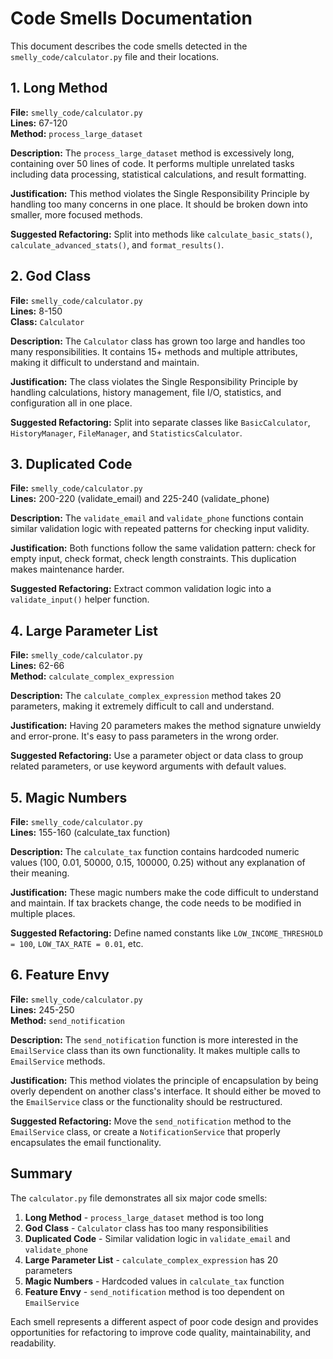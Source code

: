 # Code Smells Documentation

This document describes the code smells detected in the `smelly_code/calculator.py` file and their locations.

## 1. Long Method

**File:** `smelly_code/calculator.py`  
**Lines:** 67-120  
**Method:** `process_large_dataset`

**Description:** The `process_large_dataset` method is excessively long, containing over 50 lines of code. It performs multiple unrelated tasks including data processing, statistical calculations, and result formatting.

**Justification:** This method violates the Single Responsibility Principle by handling too many concerns in one place. It should be broken down into smaller, more focused methods.

**Suggested Refactoring:** Split into methods like `calculate_basic_stats()`, `calculate_advanced_stats()`, and `format_results()`.

## 2. God Class

**File:** `smelly_code/calculator.py`  
**Lines:** 8-150  
**Class:** `Calculator`

**Description:** The `Calculator` class has grown too large and handles too many responsibilities. It contains 15+ methods and multiple attributes, making it difficult to understand and maintain.

**Justification:** The class violates the Single Responsibility Principle by handling calculations, history management, file I/O, statistics, and configuration all in one place.

**Suggested Refactoring:** Split into separate classes like `BasicCalculator`, `HistoryManager`, `FileManager`, and `StatisticsCalculator`.

## 3. Duplicated Code

**File:** `smelly_code/calculator.py`  
**Lines:** 200-220 (validate_email) and 225-240 (validate_phone)

**Description:** The `validate_email` and `validate_phone` functions contain similar validation logic with repeated patterns for checking input validity.

**Justification:** Both functions follow the same validation pattern: check for empty input, check format, check length constraints. This duplication makes maintenance harder.

**Suggested Refactoring:** Extract common validation logic into a `validate_input()` helper function.

## 4. Large Parameter List

**File:** `smelly_code/calculator.py`  
**Lines:** 62-66  
**Method:** `calculate_complex_expression`

**Description:** The `calculate_complex_expression` method takes 20 parameters, making it extremely difficult to call and understand.

**Justification:** Having 20 parameters makes the method signature unwieldy and error-prone. It's easy to pass parameters in the wrong order.

**Suggested Refactoring:** Use a parameter object or data class to group related parameters, or use keyword arguments with default values.

## 5. Magic Numbers

**File:** `smelly_code/calculator.py`  
**Lines:** 155-160 (calculate_tax function)

**Description:** The `calculate_tax` function contains hardcoded numeric values (100, 0.01, 50000, 0.15, 100000, 0.25) without any explanation of their meaning.

**Justification:** These magic numbers make the code difficult to understand and maintain. If tax brackets change, the code needs to be modified in multiple places.

**Suggested Refactoring:** Define named constants like `LOW_INCOME_THRESHOLD = 100`, `LOW_TAX_RATE = 0.01`, etc.

## 6. Feature Envy

**File:** `smelly_code/calculator.py`  
**Lines:** 245-250  
**Method:** `send_notification`

**Description:** The `send_notification` function is more interested in the `EmailService` class than its own functionality. It makes multiple calls to `EmailService` methods.

**Justification:** This method violates the principle of encapsulation by being overly dependent on another class's interface. It should either be moved to the `EmailService` class or the functionality should be restructured.

**Suggested Refactoring:** Move the `send_notification` method to the `EmailService` class, or create a `NotificationService` that properly encapsulates the email functionality.

## Summary

The `calculator.py` file demonstrates all six major code smells:

1. **Long Method** - `process_large_dataset` method is too long
2. **God Class** - `Calculator` class has too many responsibilities  
3. **Duplicated Code** - Similar validation logic in `validate_email` and `validate_phone`
4. **Large Parameter List** - `calculate_complex_expression` has 20 parameters
5. **Magic Numbers** - Hardcoded values in `calculate_tax` function
6. **Feature Envy** - `send_notification` method is too dependent on `EmailService`

Each smell represents a different aspect of poor code design and provides opportunities for refactoring to improve code quality, maintainability, and readability.
